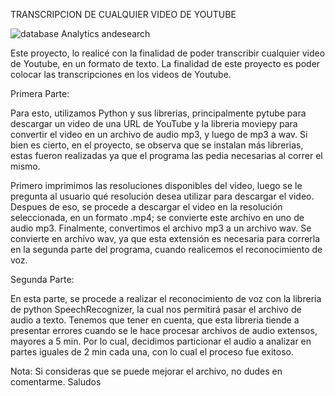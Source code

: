 TRANSCRIPCION DE CUALQUIER VIDEO DE YOUTUBE

![database Analytics andesearch](https://user-images.githubusercontent.com/104275645/213613840-04100249-44b5-4dda-8aa6-adcaa4fd7fb9.png)

Este proyecto, lo realicé con la finalidad de poder transcribir cualquier video de Youtube, en un formato de texto. La finalidad de este proyecto es poder colocar las transcripciones en los videos de Youtube.

Primera Parte:

Para esto, utilizamos Python y sus librerias, principalmente pytube para descargar un video de una URL de YouTube y la libreria moviepy para convertir el video en un archivo de audio mp3, y luego de mp3 a wav. Si bien es cierto, en el proyecto, se observa que se instalan más librerias, estas fueron realizadas ya que el programa las pedia necesarias al correr el mismo.

Primero imprimimos las resoluciones disponibles del video, luego se le pregunta al usuario qué resolución desea utilizar para descargar el video. Despues de eso, se procede a descargar el video en la resolución seleccionada, en un formato .mp4; se convierte este archivo en uno de audio mp3. Finalmente, convertimos el archivo mp3 a un archivo wav. Se convierte en archivo wav, ya que esta extensión es necesaria para correrla en la segunda parte del programa, cuando realicemos el reconocimiento de voz.

Segunda Parte:

En esta parte, se procede a realizar el reconocimiento de voz con la libreria de python SpeechRecognizer, la cual nos permitirá pasar el archivo de audio a texto. Tenemos que tener en cuenta, que esta libreria tiende a presentar errores cuando se le hace procesar archivos de audio extensos, mayores a 5 min. Por lo cual, decidimos particionar el audio a analizar en partes iguales de 2 min cada una, con lo cual el proceso  fue exitoso.

Nota:
Si consideras que se puede mejorar el archivo, no dudes en comentarme. Saludos
